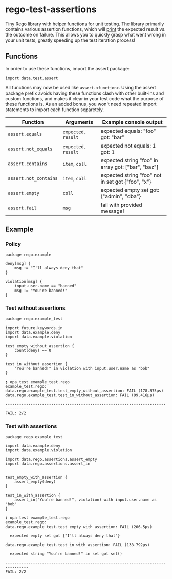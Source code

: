 # rego-test-assertions

Tiny [Rego](https://www.openpolicyagent.org/docs/latest/policy-language/) library with helper
functions for unit testing. The library primarily contains various assertion functions, which will
[print](https://blog.openpolicyagent.org/introducing-the-opa-print-function-809da6a13aee)
the expected result vs. the outcome on failure. This allows you to quickly grasp what went
wrong in your unit tests, greatly speeding up the test iteration process!

## Functions

In order to use these functions, import the assert package:

```rego
import data.test.assert
```

All functions may now be used like `assert.<function>`. Using the assert package prefix avoids having
these functions clash with other built-ins and custom functions, and makes it clear in your test code
what the purpose of these functions is. As an added bonus, you won't need repeated import statements
to import each function separetely.

| Function              | Arguments            | Example console output                             |
|-----------------------|----------------------|----------------------------------------------------|
| `assert.equals`       | `expected`, `result` | expected equals: "foo" got: "bar"                  |
| `assert.not_equals`   | `expected`, `result` | expected not equals: 1 got: 1                      |
| `assert.contains`     | `item`, `coll`       | expected string "foo" in array got: ["bar", "baz"] |
| `assert.not_contains` | `item`, `coll`       | expected string "foo" not in set got {"foo", "x"}  |
| `assert.empty`        | `coll`               | expected empty set got: {"admin", "dba"}           |
| `assert.fail`         | `msg`                | fail with provided message!                        |

## Example

### Policy

```rego
package rego.example

deny[msg] {
    msg := "I'll always deny that"
}

violation[msg] {
    input.user.name == "banned"
    msg := "You're banned!"
}
```

### Test without assertions

```rego
package rego.example_test

import future.keywords.in
import data.example.deny
import data.example.violation

test_empty_without_assertion {
    count(deny) == 0
}

test_in_without_assertion {
    "You're banned!" in violation with input.user.name as "bob"
}
```

```shell
❯ opa test example_test.rego
example_test.rego:
data.rego.example_test.test_empty_without_assertion: FAIL (178.375µs)
data.rego.example_test.test_in_without_assertion: FAIL (99.416µs)

--------------------------------------------------------------------------------
FAIL: 2/2
```

### Test with assertions

```rego
package rego.example_test

import data.example.deny
import data.example.violation

import data.rego.assertions.assert_empty
import data.rego.assertions.assert_in


test_empty_with_assertion {
    assert_empty(deny)
}

test_in_with_assertion {
    assert_in("You're banned!", violation) with input.user.name as "bob"
}
```

```shell
❯ opa test example_test.rego
example_test.rego:
data.rego.example_test.test_empty_with_assertion: FAIL (206.5µs)

  expected empty set got {"I'll always deny that"}

data.rego.example_test.test_in_with_assertion: FAIL (138.792µs)

  expected string "You're banned!" in set got set()

--------------------------------------------------------------------------------
FAIL: 2/2
```
